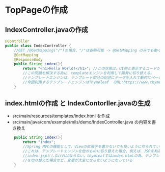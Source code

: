 # TopPageの作成
## IndexController.javaの作成

```java
@Controller
public class IndexController {
    //GET /@GetMapping("/")の場合、"/"は省略可能 -> @GetMapping のみでも動く
    @GetMapping
    @ResponseBody
    public String index(){
        return "<h1>Hello World!</h1>"; //この状態は、UI側と表示するコードが分離されてない為、役割の責務の境界が曖昧。UIとロジックを分離するように変更
        //この問題を解決する為に、templateエンジンを利用して開発に切り替える。
        //テンプレートエンジンは、テンプレート部分の記述にデータを入れて動的にページを生成する為の仕組み
        //今回利用するテンプレートエンジンはThymeleaf （URL:https://www.thymeleaf.org/doc/tutorials/3.0/usingthymeleaf_ja.html）
    }
```

## index.htmlの作成 と IndexContorller.javaの生成

* src/main/resources/templates/index.html を作成
* src/main/java/com/example/mils/demo/IndexController.java の内容を書き換え

```java
    public String index(){
        return "index"; 
        //Spring MVCの機能として、Viewの拡張子を書かないでも良いように作られている
        //これは、テンプレートエンジンを他のものに切り替えた場合、例えば、JSPを利用すると、
        //index.jspとしなければならない。thymleafではindex.htmlの為、テンプレートエンジン
        //を切り替えた場合など、変更が大変にならないようになっている
    }
```
